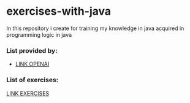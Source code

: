 # exercises-with-java

<p>In this repository i create for training my knowledge in java acquired in programming logic in java</p>

### List provided by:
- [LINK OPENAI](https://chat.openai.com/) 

### List of exercises:
[LINK EXERCISES](https://www.notion.so/List-of-exercises-c4037a831e7245c4bd66792174d9f823?pvs=4)


